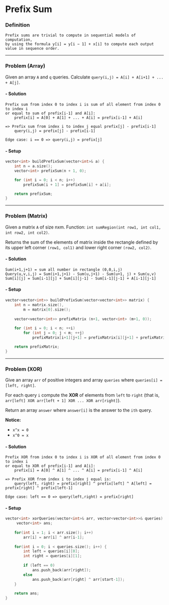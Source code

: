 # Prefix Sum

### Definition
```
Prefix sums are trivial to compute in sequential models of computation, 
by using the formula y[i] = y[i − 1] + x[i] to compute each output value in sequence order.
```

<hr>

### Problem (Array)

Given an array `A` and `q` queries.
Calculate `query(i,j) = A[i] + A[i+1] + ... + A[j]`.

#### - Solution
```
Prefix sum from index 0 to index i is sum of all element from index 0 to index i 
or equal to sum of prefix[i-1] and A[i]:
    prefix[i] = A[0] + A[1] + ... + A[i] = prefix[i-1] + A[i]

=> Prefix sum from index i to index j equal prefix[j] - prefix[i-1]
    query(i,j) = prefix[j] - prefix[i-1]

Edge case: i == 0 => query(i,j) = prefix[j]
```
#### - Setup
```c++
vector<int> buildPrefixSum(vector<int>& a) {
    int n = a.size();
    vector<int> prefixSum(n + 1, 0);

    for (int i = 0; i < n; i++)
        prefixSum[i + 1] = prefixSum[i] + a[i];

    return prefixSum;
}
```
<hr>

### Problem (Matrix)

Given a matrix `A` of size nxm.
Function: `int sumRegion(int row1, int col1, int row2, int col2)`.

Returns the sum of the elements of matrix inside the rectangle
defined by its upper left corner `(row1, col1)` and lower right corner `(row2, col2)`.

#### - Solution
```
Sum(i+1,j+1) = sum all number in rectangle (0,0,i,j)
Query(u,v,i,j) = Sum(i+1,j+1) - Sum(u,j+1) - Sum(u+1, j) + Sum(u,v)
Sum[i][j] = Sum[i-1][j] + Sum[i][j-1] - Sum[i-1][j-1] + A[i-1][j-1]
```
#### - Setup
```c++
vector<vector<int>> buildPrefixSum(vector<vector<int>> matrix) {
    int n = matrix.size(),
        m = matrix[0].size();
    
    vector<vector<int>> prefixMatrix (n+1, vector<int> (m+1, 0));
    
    for (int i = 0; i < n; ++i) 
        for (int j = 0; j < m; ++j) 
            prefixMatrix[i+1][j+1] = prefixMatrix[i][j+1] + prefixMatrix[i+1][j] + matrix[i][j];

    return prefixMatrix;
}
```
<hr>

### Problem (XOR)

Give an array `arr` of positive integers and array `queries` where `queries[i] = [left, right]`.

For each query `i` compute the **XOR** of elements from `left` to `right` (that is, `arr[left] XOR arr[left + 1] XOR ... XOR arr[right]`).

Return an array `answer` where `answer[i]` is the answer to the `ith` query.

**Notice:**
- `x^x = 0`
- `x^0 = x`

#### - Solution
```
Prefix XOR from index 0 to index i is XOR of all element from index 0 to index i 
or equal to XOR of prefix[i-1] and A[i]:
    prefix[i] = A[0] ^ A[1] ^ ... ^ A[i] = prefix[i-1] ^ A[i]

=> Prefix XOR from index i to index j equal is:
    query(left, right) = prefix[right] ^ prefix[left] ^ A[left] = prefix[right] ^ prefix[left-1]

Edge case: left == 0 => query(left,right) = prefix[right]
```

#### - Setup
```c++
vector<int> xorQueries(vector<int>& arr, vector<vector<int>>& queries) {
     vector<int> ans;
    
    for(int i = 1; i < arr.size(); i++) 
        arr[i] = arr[i] ^ arr[i-1];
    
    for(int i = 0; i < queries.size(); i++) {
        int left = queries[i][0];
        int right = queries[i][1];
        
        if (left == 0) 
            ans.push_back(arr[right]);
        else 
            ans.push_back(arr[right] ^ arr[start-1]);
    }
    
    return ans;
}
```